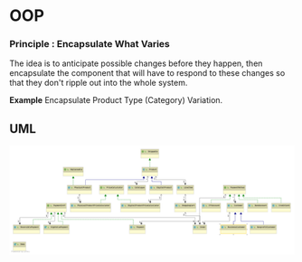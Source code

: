 # OOP

### Principle : Encapsulate What Varies
The idea is to anticipate possible changes before they happen,
then encapsulate the component that will have to respond to these changes
so that they don't ripple out into the whole system.

**Example**
Encapsulate Product Type (Category) Variation. 

## UML
![alt text](https://github.com/ngcdan/training-java/blob/master/module/object-orented/UML.png?raw=true)